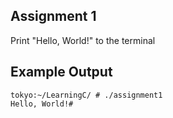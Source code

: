 ## Assignment 1
Print "Hello, World!" to the terminal

## Example Output
```terminal_session
tokyo:~/LearningC/ # ./assignment1                                        
Hello, World!#
```
